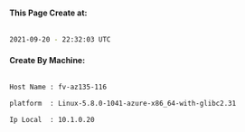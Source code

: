
   
#### This Page Create at:

```bash

2021-09-20 - 22:32:03 UTC

```

#### Create By Machine:

```bash

Host Name : fv-az135-116

platform  : Linux-5.8.0-1041-azure-x86_64-with-glibc2.31

Ip Local  : 10.1.0.20

```


